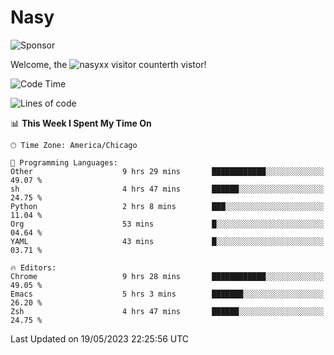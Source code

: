 # Nasy

<!--
<p align="center">
<img height="200" src="https://github-readme-stats.vercel.app/api?username=nasyxx&count_private=true&show_icons=true&theme=dracula&include_all_commits=true"/>
<img height="200" src="https://github-readme-stats.vercel.app/api/top-langs/?username=nasyxx&theme=dracula&hide=html,jupyter+notebook&count_private=true&show_icons=true"/>
</p>

  
----------------
-->

![Sponsor](https://img.shields.io/static/v1.svg?label=Sponsor&message=%E2%9D%A4&logo=GitHub&style=flat&color=pink)
 
Welcome, the ![nasyxx visitor counter](https://count.getloli.com/get/@nasyxx?theme=rule34)th vistor!
 
<!--START_SECTION:waka-->
![Code Time](http://img.shields.io/badge/Code%20Time-3%2C532%20hrs%2055%20mins-blue)

![Lines of code](https://img.shields.io/badge/From%20Hello%20World%20I%27ve%20Written-6.2%20million%20lines%20of%20code-blue)

📊 **This Week I Spent My Time On** 

```text
🕑︎ Time Zone: America/Chicago

💬 Programming Languages: 
Other                    9 hrs 29 mins       ████████████░░░░░░░░░░░░░   49.07 % 
sh                       4 hrs 47 mins       ██████░░░░░░░░░░░░░░░░░░░   24.75 % 
Python                   2 hrs 8 mins        ███░░░░░░░░░░░░░░░░░░░░░░   11.04 % 
Org                      53 mins             █░░░░░░░░░░░░░░░░░░░░░░░░   04.64 % 
YAML                     43 mins             █░░░░░░░░░░░░░░░░░░░░░░░░   03.71 % 

🔥 Editors: 
Chrome                   9 hrs 28 mins       ████████████░░░░░░░░░░░░░   49.05 % 
Emacs                    5 hrs 3 mins        ███████░░░░░░░░░░░░░░░░░░   26.20 % 
Zsh                      4 hrs 47 mins       ██████░░░░░░░░░░░░░░░░░░░   24.75 % 
```


 Last Updated on 19/05/2023 22:25:56 UTC
<!--END_SECTION:waka-->

<!-- ![visitors](https://visitor-badge.laobi.icu/badge?page_id=nasyxx.nasyxx) -->
